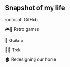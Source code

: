 Snapshot of my life
---

:octocat: GitHub

🎮👴 Retro games

🎸 Guitars

🖖🏼 Trek

🏠 Redesigning our home
